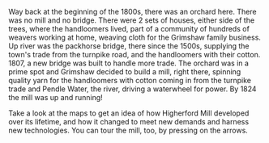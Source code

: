 Way back at the beginning of the 1800s, there was an orchard here. There was no mill and no bridge. There were 2 sets of houses, either side of the trees, where the handloomers lived, part of a community of hundreds of weavers working at home, weaving cloth for the Grimshaw family business.
Up river was the packhorse bridge, there since the 1500s, supplying the town's trade from the turnpike road, and the handloomers with their cotton.
1807, a new bridge was built to handle more trade. 
The orchard was in a prime spot and Grimshaw decided to build a mill, right there, spinning quality yarn for the handloomers with cotton coming in from the turnpike trade and Pendle Water, the river, driving a waterwheel for power.
By 1824 the mill was up and running!
 
Take a look at the maps to get an idea of how Higherford Mill developed over its lifetime, and how it changed to meet new demands and harness new technologies. You can tour the mill, too, by pressing on the arrows.
